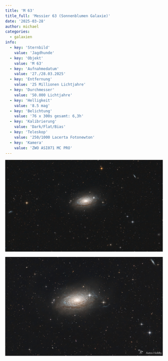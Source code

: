 ```yaml
---
title: 'M 63'
title_full: 'Messier 63 (Sonnenblumen Galaxie)'
date: '2025-03-28'
author: michael
categories:
  - galaxien
info:
  - key: 'Sternbild'
    value: 'Jagdhunde'
  - key: 'Objekt'
    value: 'M 63'
  - key: 'Aufnahmedatum'
    value: '27./28.03.2025'
  - key: 'Entfernung'
    value: '25 Millionen Lichtjahre'
  - key: 'Durchmesser'
    value: '50.000 Lichtjahre'
  - key: 'Helligkeit'
    value: '8.5 mag'
  - key: 'Belichtung'
    value: '76 x 300s gesamt: 6,3h'
  - key: 'Kalibrierung'
    value: 'Dark/Flat/Bias'
  - key: 'Teleskop'
    value: '250/1000 Lacerta Fotonewton'
  - key: 'Kamera'
    value: 'ZWO ASI071 MC PRO'
---
```


![M-63](header.jpg 'M-63')

![M-63](m-63.jpg 'M-63')
